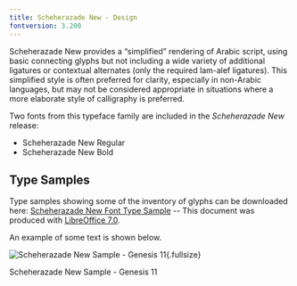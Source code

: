 ```yaml
---
title: Scheherazade New - Design
fontversion: 3.200
---
```


Scheherazade New provides a “simplified” rendering of Arabic script, using basic connecting glyphs but not including a wide variety of additional ligatures or contextual alternates (only the required lam-alef ligatures). This simplified style is often preferred for clarity, especially in non-Arabic languages, but may not be considered appropriate in situations where a more elaborate style of calligraphy is preferred.

Two fonts from this typeface family are included in the *Scheherazade New* release:

* Scheherazade New Regular
* Scheherazade New Bold


## Type Samples

Type samples showing some of the inventory of glyphs can be downloaded here: 
[Scheherazade New Font Type Sample](https://software.sil.org/scheherazade/wp-content/uploads/sites/29/2021/07/ScheherazadeNew-typesample.pdf) -- This document was produced with [LibreOffice 7.0](https://www.libreoffice.org/). 

An example of some text is shown below. 

![Scheherazade New Sample - Genesis 11](assets/images/ScheherazadeGen11.png){.fullsize}
<!-- PRODUCT SITE IMAGE SRC https://software.sil.org/scheherazade/wp-content/uploads/sites/29/2016/03/ScheherazadeGen11.png -->
<figcaption>Scheherazade New Sample - Genesis 11</figcaption>

